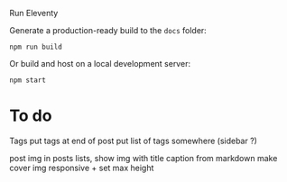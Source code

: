 Run Eleventy

Generate a production-ready build to the `docs` folder:

```
npm run build
```

Or build and host on a local development server:

```
npm start
```

<h1>To do</h1>
Tags
    put tags at end of post
    put list of tags somewhere (sidebar ?)

post img
    in posts lists, show img with title
    caption from markdown
    make cover img responsive + set max height
